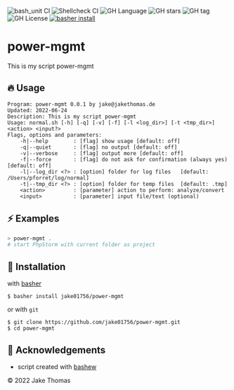 ![bash_unit CI](https://github.com/jake01756/power-mgmt/workflows/bash_unit%20CI/badge.svg)
![Shellcheck CI](https://github.com/jake01756/power-mgmt/workflows/Shellcheck%20CI/badge.svg)
![GH Language](https://img.shields.io/github/languages/top/jake01756/power-mgmt)
![GH stars](https://img.shields.io/github/stars/jake01756/power-mgmt)
![GH tag](https://img.shields.io/github/v/tag/jake01756/power-mgmt)
![GH License](https://img.shields.io/github/license/jake01756/power-mgmt)
[![basher install](https://img.shields.io/badge/basher-install-white?logo=gnu-bash&style=flat)](https://basher.gitparade.com/package/)

# power-mgmt

This is my script power-mgmt

## 🔥 Usage

```
Program: power-mgmt 0.0.1 by jake@jakethomas.de
Updated: 2022-06-24
Description: This is my script power-mgmt
Usage: normal.sh [-h] [-q] [-v] [-f] [-l <log_dir>] [-t <tmp_dir>] <action> <input?>
Flags, options and parameters:
    -h|--help        : [flag] show usage [default: off]
    -q|--quiet       : [flag] no output [default: off]
    -v|--verbose     : [flag] output more [default: off]
    -f|--force       : [flag] do not ask for confirmation (always yes) [default: off]
    -l|--log_dir <?> : [option] folder for log files   [default: /Users/pforret/log/normal]
    -t|--tmp_dir <?> : [option] folder for temp files  [default: .tmp]
    <action>         : [parameter] action to perform: analyze/convert
    <input>          : [parameter] input file/text (optional)
```

## ⚡️ Examples

```bash
> power-mgmt .
# start PhpStorm with current folder as project
```

## 🚀 Installation

with [basher](https://github.com/basherpm/basher)

	$ basher install jake01756/power-mgmt

or with `git`

	$ git clone https://github.com/jake01756/power-mgmt.git
	$ cd power-mgmt

## 📝 Acknowledgements

* script created with [bashew](https://github.com/pforret/bashew)

&copy; 2022 Jake Thomas
